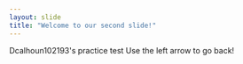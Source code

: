 ```yaml
---
layout: slide
title: "Welcome to our second slide!"
---
```

Dcalhoun102193's practice test
Use the left arrow to go back!
